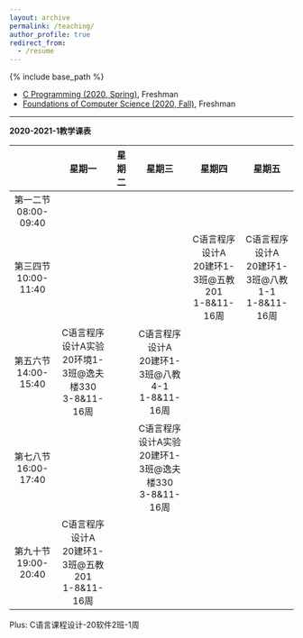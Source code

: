 ```yaml
---
layout: archive
permalink: /teaching/
author_profile: true
redirect_from:
  - /resume
---
```


{% include base_path %}

* [C Programming (2020, Spring)](http://guoshengkang.github.io/teaching/2020-spring-c-programming), Freshman
* [Foundations of Computer Science (2020, Fall)](http://guoshengkang.github.io/teaching/2020-fall-foundations-of-computer-science), Freshman

- - -

**2020-2021-1教学课表**

|        |星期一|星期二|星期三|星期四|星期五|
| :----: | :----: | :----: | :----: | :----: | :----: |
|第一二节<br>08:00-09:40|	|	 |	 |	 |	|
|第三四节<br>10:00-11:40|	|	|	|C语言程序设计A<br>20建环1-3班@五教201<br>1-8&11-16周|C语言程序设计A<br>20建环1-3班@八教1-1<br>1-8&11-16周|
|第五六节<br>14:00-15:40|C语言程序设计A实验<br>20环境1-3班@逸夫楼330<br>3-8&11-16周|	 |C语言程序设计A<br>20建环1-3班@八教4-1<br>1-8&11-16周|	 |	|
|第七八节<br>16:00-17:40|	|	 |C语言程序设计A实验<br>20建环1-3班@逸夫楼330<br>3-8&11-16周| 	|	|
|第九十节<br>19:00-20:40|C语言程序设计A<br>20建环1-3班@五教201<br>1-8&11-16周|	|	|	 |	|

Plus: C语言课程设计-20软件2班-1周